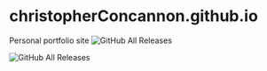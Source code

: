 # christopherConcannon.github.io
Personal portfolio site
![GitHub All Releases](https://img.shields.io/npm/l/express)

![GitHub All Releases](https://img.shields.io/badge/github/license/christopherConcannon/christopherConcannon.github.io)
